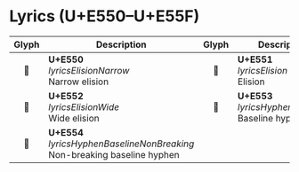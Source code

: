 Lyrics (U+E550–U+E55F)
======================

| **Glyph** | **Description** | **Glyph** | **Description**
| :-------: | --------------- | :-------: | ---------------
|<span class="bravura_large">&#xe550;</span> | **U+E550**<br/>*lyricsElisionNarrow*<br/>Narrow elision | <span class="bravura_large">&#xe551;</span> | **U+E551**<br/>*lyricsElision*<br/>Elision
|<span class="bravura_large">&#xe552;</span> | **U+E552**<br/>*lyricsElisionWide*<br/>Wide elision | <span class="bravura_large">&#xe553;</span> | **U+E553**<br/>*lyricsHyphenBaseline*<br/>Baseline hyphen
|<span class="bravura_large">&#xe554;</span> | **U+E554**<br/>*lyricsHyphenBaselineNonBreaking*<br/>Non-breaking baseline hyphen | &nbsp; | &nbsp;